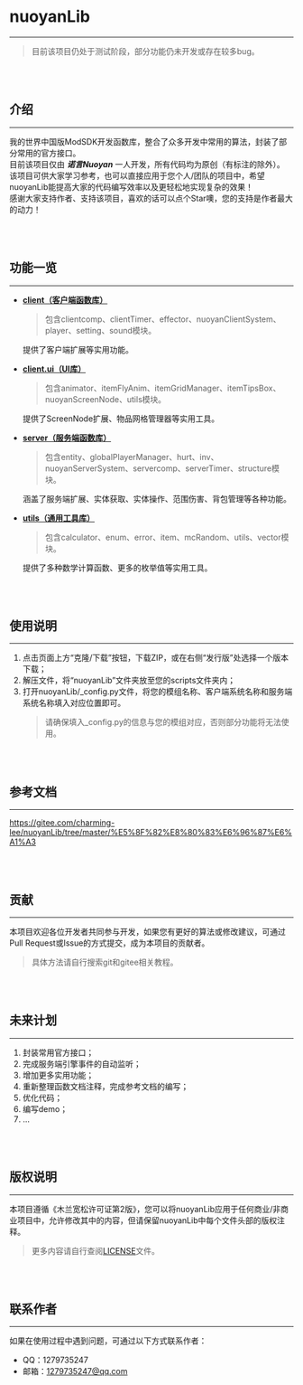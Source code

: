 # nuoyanLib

---
 
> 目前该项目仍处于测试阶段，部分功能仍未开发或存在较多bug。

<br></br>

## 介绍

---

我的世界中国版ModSDK开发函数库，整合了众多开发中常用的算法，封装了部分常用的官方接口。  
目前该项目仅由 _**诺言Nuoyan**_ 一人开发，所有代码均为原创（有标注的除外）。  
该项目可供大家学习参考，也可以直接应用于您个人/团队的项目中，希望nuoyanLib能提高大家的代码编写效率以及更轻松地实现复杂的效果！  
感谢大家支持作者、支持该项目，喜欢的话可以点个Star噢，您的支持是作者最大的动力！

<br></br>

## 功能一览

---

- [**client（客户端函数库）**](/nuoyanLib/client)  

  > 包含clientcomp、clientTimer、effector、nuoyanClientSystem、player、setting、sound模块。

  提供了客户端扩展等实用功能。


- [**client.ui（UI库）**](/nuoyanLib/client/ui)  

  > 包含animator、itemFlyAnim、itemGridManager、itemTipsBox、nuoyanScreenNode、utils模块。

  提供了ScreenNode扩展、物品网格管理器等实用工具。


- [**server（服务端函数库）**](/nuoyanLib/server)  

  > 包含entity、globalPlayerManager、hurt、inv、nuoyanServerSystem、servercomp、serverTimer、structure模块。

  涵盖了服务端扩展、实体获取、实体操作、范围伤害、背包管理等各种功能。


- [**utils（通用工具库）**](/nuoyanLib/utils)  

  > 包含calculator、enum、error、item、mcRandom、utils、vector模块。

  提供了多种数学计算函数、更多的枚举值等实用工具。

<br></br>

## 使用说明

---

1. 点击页面上方“克隆/下载”按钮，下载ZIP，或在右侧“发行版”处选择一个版本下载；
2. 解压文件，将“nuoyanLib”文件夹放至您的scripts文件夹内；
3. 打开nuoyanLib/_config.py文件，将您的模组名称、客户端系统名称和服务端系统名称填入对应位置即可。  
    > 请确保填入_config.py的信息与您的模组对应，否则部分功能将无法使用。

<br></br>

## 参考文档

---

https://gitee.com/charming-lee/nuoyanLib/tree/master/%E5%8F%82%E8%80%83%E6%96%87%E6%A1%A3

<br></br>

## 贡献

---

本项目欢迎各位开发者共同参与开发，如果您有更好的算法或修改建议，可通过Pull Request或Issue的方式提交，成为本项目的贡献者。
> 具体方法请自行搜索git和gitee相关教程。

<br></br>

## 未来计划

---

1. 封装常用官方接口；
2. 完成服务端引擎事件的自动监听；
3. 增加更多实用功能；
4. 重新整理函数文档注释，完成参考文档的编写；
5. 优化代码；
6. 编写demo；
7. ...

<br></br>

## 版权说明

---

本项目遵循《木兰宽松许可证第2版》，您可以将nuoyanLib应用于任何商业/非商业项目中，允许修改其中的内容，但请保留nuoyanLib中每个文件头部的版权注释。
> 更多内容请自行查阅[LICENSE](/LICENSE)文件。

<br></br>

## 联系作者

---

如果在使用过程中遇到问题，可通过以下方式联系作者：
- QQ：1279735247
- 邮箱：1279735247@qq.com

<br></br>